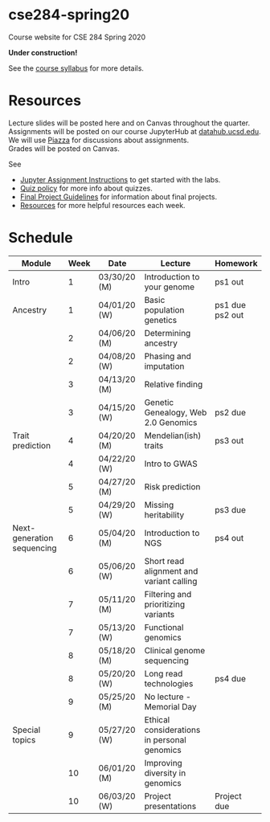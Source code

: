 # cse284-spring20
Course website for CSE 284 Spring 2020

**Under construction!**

See the [course syllabus](https://github.com/gymreklab/cse284-spring20/blob/master/cse284-spring20-syllabus.md) for more details.<br>


# Resources
Lecture slides will be posted here and on Canvas throughout the quarter. 
<br>
Assignments will be posted on our course JupyterHub at [datahub.ucsd.edu](datahub.ucsd.edu).
<br>
We will use [Piazza](https://piazza.com/ucsd/spring2020/cse284/home) for discussions about assignments.
<br>
Grades will be posted on Canvas.

See
* [Jupyter Assignment Instructions](https://github.com/gymreklab/cse284-spring20/blob/master/jupyter_assignment_instructions.md) to get started with the labs.
* [Quiz policy](https://github.com/gymreklab/cse284-spring20/blob/master/quiz_policy.md) for more info about quizzes.
* [Final Project Guidelines](https://github.com/gymreklab/cse284-spring20/blob/master/project_guidelines.md) for information about final projects. 
* [Resources](https://github.com/gymreklab/cse284-spring20/blob/master/resources.md) for more helpful resources each week.

# Schedule

| Module | Week | Date | Lecture | Homework|
| ---- | ----| -----| -----| ---- |
| Intro | 1 | 03/30/20 (M) | Introduction to your genome | ps1 out |
| Ancestry | 1 | 04/01/20 (W) | Basic population genetics |  ps1 due <br> ps2 out|
| | 2 | 04/06/20 (M) | Determining ancestry | |
| | 2 | 04/08/20 (W) | Phasing and imputation | |
| | 3 | 04/13/20 (M) | Relative finding | |
| | 3 | 04/15/20 (W) | Genetic Genealogy, Web 2.0 Genomics | ps2 due |
| Trait prediction | 4 | 04/20/20 (M) | Mendelian(ish) traits| ps3 out |
| | 4 | 04/22/20 (W) | Intro to GWAS |  |
| | 5 | 04/27/20 (M) | Risk prediction |  |
| | 5 | 04/29/20 (W) | Missing heritability | ps3 due |
| Next-generation sequencing | 6 | 05/04/20 (M) | Introduction to NGS | ps4 out |
| | 6 | 05/06/20 (W) | Short read alignment and variant calling |  |
| | 7 | 05/11/20 (M) | Filtering and prioritizing variants  |  |
| | 7 | 05/13/20 (W) | Functional genomics |  |
| | 8 | 05/18/20 (M) | Clinical genome sequencing | |
| | 8 | 05/20/20 (W) | Long read technologies | ps4 due |
| | 9 | 05/25/20 (M) | No lecture - Memorial Day  |  |
| Special topics | 9 | 05/27/20 (W) | Ethical considerations in personal genomics |  |
| | 10 | 06/01/20 (M) | Improving diversity in genomics |  |
| | 10 | 06/03/20 (W) |  Project presentations| Project due |


